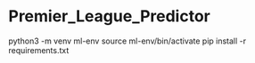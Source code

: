 # Premier_League_Predictor

python3 -m venv ml-env
source ml-env/bin/activate
pip install -r requirements.txt